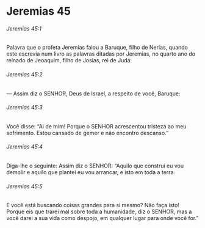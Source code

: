 # Jeremias 45

###### Jeremias 45:1

Palavra que o profeta Jeremias falou a Baruque, filho de Nerias, quando este escrevia num livro as palavras ditadas por Jeremias, no quarto ano do reinado de Jeoaquim, filho de Josias, rei de Judá:

###### Jeremias 45:2

— Assim diz o SENHOR, Deus de Israel, a respeito de você, Baruque:

###### Jeremias 45:3

Você disse: “Ai de mim! Porque o SENHOR acrescentou tristeza ao meu sofrimento. Estou cansado de gemer e não encontro descanso.”

###### Jeremias 45:4

Diga-lhe o seguinte: Assim diz o SENHOR: “Aquilo que construí eu vou demolir e aquilo que plantei eu vou arrancar, e isto em toda a terra.

###### Jeremias 45:5

E você está buscando coisas grandes para si mesmo? Não faça isto! Porque eis que trarei mal sobre toda a humanidade, diz o SENHOR, mas a você darei a sua vida como despojo, em qualquer lugar para onde você for.”

